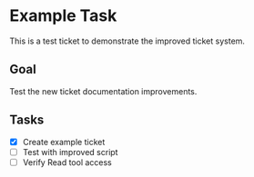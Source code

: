 # Example Task

This is a test ticket to demonstrate the improved ticket system.

## Goal
Test the new ticket documentation improvements.

## Tasks
- [x] Create example ticket
- [ ] Test with improved script
- [ ] Verify Read tool access
